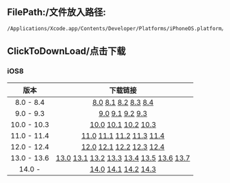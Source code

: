 ## FilePath:/文件放入路径:
```
/Applications/Xcode.app/Contents/Developer/Platforms/iPhoneOS.platform/DeviceSupport
```

## ClickToDownLoad/点击下载

### iOS8
|版本|下载链接|
|:--:|:--:|
|8.0 - 8.4| [8.0](https://github.com/MeteoriteMan/Assets/blob/master/platform/iPhoneOS.platform/DeviceSupport/8.0.zip?raw=ture) [8.1](https://github.com/MeteoriteMan/Assets/blob/master/platform/iPhoneOS.platform/DeviceSupport/8.1.zip?raw=ture) [8.2](https://github.com/MeteoriteMan/Assets/blob/master/platform/iPhoneOS.platform/DeviceSupport/8.2.zip?raw=ture) [8.3](https://github.com/MeteoriteMan/Assets/blob/master/platform/iPhoneOS.platform/DeviceSupport/8.3.zip?raw=ture) [8.4](https://github.com/MeteoriteMan/Assets/blob/master/platform/iPhoneOS.platform/DeviceSupport/8.4.zip?raw=ture) |
|9.0 - 9.3| [9.0](https://github.com/MeteoriteMan/Assets/blob/master/platform/iPhoneOS.platform/DeviceSupport/9.0.zip?raw=ture) [9.1](https://github.com/MeteoriteMan/Assets/blob/master/platform/iPhoneOS.platform/DeviceSupport/9.1.zip?raw=ture) [9.2](https://github.com/MeteoriteMan/Assets/blob/master/platform/iPhoneOS.platform/DeviceSupport/9.2.zip?raw=ture) [9.3](https://github.com/MeteoriteMan/Assets/blob/master/platform/iPhoneOS.platform/DeviceSupport/9.3.zip?raw=ture) |
|10.0 - 10.3| [10.0](https://github.com/MeteoriteMan/Assets/blob/master/platform/iPhoneOS.platform/DeviceSupport/10.0.zip?raw=ture) [10.1](https://github.com/MeteoriteMan/Assets/blob/master/platform/iPhoneOS.platform/DeviceSupport/10.1.zip?raw=ture) [10.2](https://github.com/MeteoriteMan/Assets/blob/master/platform/iPhoneOS.platform/DeviceSupport/10.2.zip?raw=ture) [10.3](https://github.com/MeteoriteMan/Assets/blob/master/platform/iPhoneOS.platform/DeviceSupport/10.3.zip?raw=ture) |
|11.0 - 11.4| [11.0](https://github.com/MeteoriteMan/Assets/blob/master/platform/iPhoneOS.platform/DeviceSupport/11.0.zip?raw=ture) [11.1](https://github.com/MeteoriteMan/Assets/blob/master/platform/iPhoneOS.platform/DeviceSupport/11.1.zip?raw=ture) [11.2](https://github.com/MeteoriteMan/Assets/blob/master/platform/iPhoneOS.platform/DeviceSupport/11.2.zip?raw=ture) [11.3](https://github.com/MeteoriteMan/Assets/blob/master/platform/iPhoneOS.platform/DeviceSupport/11.3.zip?raw=ture) [11.4](https://github.com/MeteoriteMan/Assets/blob/master/platform/iPhoneOS.platform/DeviceSupport/11.4.zip?raw=ture) |
|12.0 - 12.4| [12.0](https://github.com/MeteoriteMan/Assets/blob/master/platform/iPhoneOS.platform/DeviceSupport/12.0.zip?raw=ture) [12.1](https://github.com/MeteoriteMan/Assets/blob/master/platform/iPhoneOS.platform/DeviceSupport/12.1.zip?raw=ture) [12.2](https://github.com/MeteoriteMan/Assets/blob/master/platform/iPhoneOS.platform/DeviceSupport/12.2.zip?raw=ture) [12.3](https://github.com/MeteoriteMan/Assets/blob/master/platform/iPhoneOS.platform/DeviceSupport/12.3.zip?raw=ture) [12.4](https://github.com/MeteoriteMan/Assets/blob/master/platform/iPhoneOS.platform/DeviceSupport/12.4.zip?raw=ture) |
|13.0 - 13.6| [13.0](https://github.com/MeteoriteMan/Assets/blob/master/platform/iPhoneOS.platform/DeviceSupport/13.0.zip?raw=ture) [13.1](https://github.com/MeteoriteMan/Assets/blob/master/platform/iPhoneOS.platform/DeviceSupport/13.1.zip?raw=ture) [13.2](https://github.com/MeteoriteMan/Assets/blob/master/platform/iPhoneOS.platform/DeviceSupport/13.2.zip?raw=ture) [13.3](https://github.com/MeteoriteMan/Assets/blob/master/platform/iPhoneOS.platform/DeviceSupport/13.3.zip?raw=ture) [13.4](https://github.com/MeteoriteMan/Assets/blob/master/platform/iPhoneOS.platform/DeviceSupport/13.4.zip?raw=ture) [13.5](https://github.com/MeteoriteMan/Assets/blob/master/platform/iPhoneOS.platform/DeviceSupport/13.5.zip?raw=ture) [13.6](https://github.com/MeteoriteMan/Assets/blob/master/platform/iPhoneOS.platform/DeviceSupport/13.6.zip?raw=ture) [13.7](https://github.com/MeteoriteMan/Assets/blob/master/platform/iPhoneOS.platform/DeviceSupport/13.7.zip?raw=ture) |
|14.0 - | [14.0](https://github.com/MeteoriteMan/Assets/blob/master/platform/iPhoneOS.platform/DeviceSupport/14.0.zip?raw=ture) [14.1](https://github.com/MeteoriteMan/Assets/blob/master/platform/iPhoneOS.platform/DeviceSupport/14.1.zip?raw=ture) [14.2](https://github.com/MeteoriteMan/Assets/blob/master/platform/iPhoneOS.platform/DeviceSupport/14.2.zip?raw=ture) [14.3](https://github.com/MeteoriteMan/Assets/blob/master/platform/iPhoneOS.platform/DeviceSupport/14.3.zip?raw=ture) |